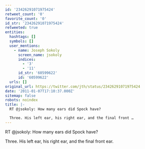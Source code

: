 ```yaml
---
id: '23426291071975424'
retweet_count: '0'
favorite_count: '0'
id_str: '23426291071975424'
retweeted: true
entities:
  hashtags: []
  symbols: []
  user_mentions:
    - name: Joseph Sokoly
      screen_name: jsokoly
      indices:
        - '3'
        - '11'
      id_str: '60599622'
      id: '60599622'
  urls: []
original_url: https://twitter.com/jth/status/23426291071975424
date: '2011-01-07T17:10:37.000Z'
sitemap: false
robots: noindex
title: |-
  RT @jsokoly: How many ears did Spock have?

  Three. His left ear, his right ear, and the final front …
---
```


RT @jsokoly: How many ears did Spock have?

Three. His left ear, his right ear, and the final front ear.